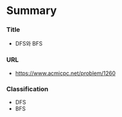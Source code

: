 # Summary

### Title

- DFS와 BFS

### URL

- https://www.acmicpc.net/problem/1260

### Classification

- DFS
- BFS
